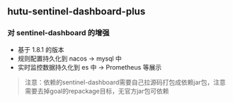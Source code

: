 ## hutu-sentinel-dashboard-plus
### 对 sentinel-dashboard 的增强
* 基于 1.8.1 的版本
* 规则配置持久化到 nacos -> mysql 中
* 实时监控数据持久化到 es 中 ->  Prometheus 等展示
> 注意：依赖的sentinel-dashboard需要自己拉源码打包成依赖jar包，注意需要去掉goal的repackage目标，无官方jar包可依赖
